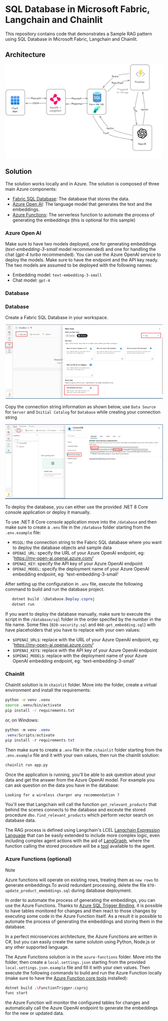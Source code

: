 # SQL Database in Microsoft Fabric, Langchain and Chainlit

This repository contains code that demonstrates a Sample RAG pattern using SQL Database in Microsoft Fabric, Langchain and Chainlit.

## Architecture

![Architecture](./_assets/architecture.png)

## Solution

The solution works locally and in Azure. The solution is composed of three main Azure components:

- [Fabric SQL Database](https://learn.microsoft.com/en-us/azure/azure-sql/database/sql-database-paas-overview?view=azuresql): The database that stores the data.
- [Azure Open AI](https://learn.microsoft.com/azure/ai-services/openai/): The language model that generates the text and the embeddings.
- [Azure Functions](https://learn.microsoft.com/azure/azure-functions/functions-overview?pivots=programming-language-csharp): The serverless function to automate the process of generating the embeddings (this is optional for this sample)


### Azure Open AI

Make sure to have two models deployed, one for generating embeddings (*text-embedding-3-small* model recommended) and one for handling the chat (*gpt-4 turbo* recommended). You can use the Azure OpenAI service to deploy the models. Make sure to have the endpoint and the API key ready. The two models are assumed to be deployed with the following names:

- Embedding model: `text-embedding-3-small`
- Chat model: `gpt-4`


### Database

### Database
Create a Fabric SQL Database in your workspace.

![Create Fabric SQL](./_assets/create_fabric_sql.png)

Copy the connection string information as shown below, use  `Data Source` for `Server` and `Initial Catalog` for `Database` while creating your connection string

![Connection String](./_assets/fabric_sql_conn.png)

To deploy the database, you can either use the provided .NET 8 Core console application or deploy it manually.

To use .NET 8 Core console application move into the `/database` and then make sure to create a `.env` file in the `/database` folder starting from the `.env.example` file:

- `MSSQL`: the connection string to the Fabric SQL database where you want to deploy the database objects and sample data
- `OPENAI_URL`: specify the URL of your Azure OpenAI endpoint, eg: 'https://my-open-ai.openai.azure.com/'
- `OPENAI_KEY`: specify the API key of your Azure OpenAI endpoint
- `OPENAI_MODEL`: specify the deployment name of your Azure OpenAI embedding endpoint, eg: 'text-embedding-3-small'

After setting up the configuration in `.env` file, execute the following command to build and run the database project.

 ```PowerShell
    dotnet build .\Database.Deploy.csproj 
    dotnet run
```

If you want to deploy the database manually, make sure to execute the script in the `/database/sql` folder in the order specifed by the number in the file name. Some files (`020-security.sql` and `060-get_embedding.sql`) with have placeholders that you have to replace with your own values:

- `$OPENAI_URL$`: replace with the URL of your Azure OpenAI endpoint, eg: 'https://my-open-ai.openai.azure.com/'
- `$OPENAI_KEY$`: replace with the API key of your Azure OpenAI endpoint
- `$OPENAI_MODEL$`: replace with the deployment name of your Azure OpenAI embedding endpoint, eg: 'text-embedding-3-small'

### Chainlit

Chainlit solution is in `chainlit` folder. Move into the folder, create a virtual environment and install the requirements:

```bash
python -m venv .venv
source .venv/bin/activate
pip install -r requirements.txt
```

or, on Windows: 

```PowerShell
python -m venv .venv
.venv/Scripts/activate
pip install -r requirements.txt
```

Then make sure to create a `.env` file in the `/chainlit` folder starting from the `.env.example` file and it with your own values, then run the chainlit solution:

```bash
chainlit run app.py
```

Once the application is running, you'll be able to ask question about your data and get the answer from the Azure OpenAI model. For example you can ask question on the data you have in the database:

```
Looking for a wireless charger any recommendation ?
```

You'll see that Langchain will call the function `get_relevant_products` that behind the scenes connects to the database and exceute the stored procedure `dbo.find_relevant_products` which perform vector search on database data.

The RAG process is defined using Langchain's LCEL [Langchain Expression Language](https://python.langchain.com/v0.1/docs/expression_language/) that can be easily extended to include more complex logic, even including complex agent actions with the aid of [LangGraph](https://langchain-ai.github.io/langgraph/), where the function calling the stored procedure will be a [tool](https://langchain-ai.github.io/langgraph/how-tos/tool-calling/?h=tool) available to the agent.


### Azure Functions (optional)

> [!NOTE]  
> Azure functions will operate on existing rows, treating them as `new rows` to generate embeddings.To avoid redundant processing, delete the file `070-update_product_emebddings.sql` during database deployment.

In order to automate the process of generating the embeddings, you can use the Azure Functions. Thanks to [Azure SQL Trigger Binding](https://learn.microsoft.com/azure/azure-functions/functions-bindings-azure-sql-trigger), it is  possible to have tables monitored for changes and then react to those changes by executing some code in the Azure Function itself. As a result it is possible to automate the process of generating the embeddings and storing them in the database.

In a perfect microservices architecture, the Azure Functions are written in C#, but you can easily create the same solutoin using Python, Node.js or any other supported language.

The Azure Functions solution is in the `azure-functions` folder. Move into the folder, then create a `local.settings.json` starting from the provided `local.settings.json.example` file and fill it with your own values. Then execute the following commands to build and run the Azure Function locally (make sure to have the [Azure Function core tools](https://learn.microsoft.com/en-us/azure/azure-functions/functions-run-local) installed):

```bash
dotnet build .\FunctionTrigger.csproj
func start
```

the Azure Function will monitor the configured tables for changes and automatically call the Azure OpenAI endpoint to generate the embeddings for the new or updated data.
